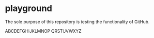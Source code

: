 # playground
The sole purpose of this repository is testing the functionality of GitHub.

ABCDEFGHIJKLMNOP
QRSTUVWXYZ